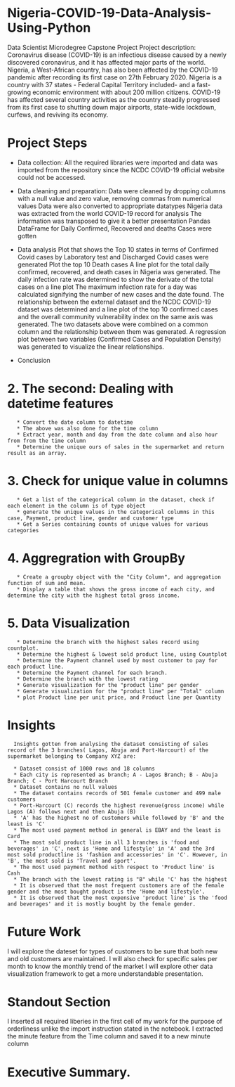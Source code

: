 # Nigeria-COVID-19-Data-Analysis-Using-Python
Data Scientist Microdegree Capstone Project
Project description:
Coronavirus disease (COVID-19) is an infectious disease caused by a newly discovered coronavirus, and it has affected major parts of the world. Nigeria, a West-African country, has also been affected by the COVID-19 pandemic after recording its first case on 27th February 2020.
Nigeria is a country with 37 states - Federal Capital Territory included- and a fast-growing economic environment with about 200 million citizens. COVID-19 has affected several country activities as the country steadily progressed from its first case to shutting down major airports, state-wide lockdown, curfews, and reviving its economy.

# Project Steps
- Data collection:
    All the required libraries were imported and data was imported from the repository since the NCDC COVID-19 official website could not be accessed. 
- Data cleaning and preparation:
    Data were cleaned by dropping columns with a null value and zero value, removing commas from numerical values
    Data were also converted to appropriate datatypes
    Nigeria data was extracted from the world COVID-19 record for analysis
    The information was transposed to give it a better presentation
    Pandas DataFrame for Daily Confirmed, Recovered and deaths Cases were gotten
- Data analysis
    Plot that shows the Top 10 states in terms of Confirmed Covid cases by Laboratory test and Discharged Covid cases were generated
    Plot the top 10 Death cases
    A line plot for the total daily confirmed, recovered, and death cases in Nigeria was generated.
    The daily infection rate was determined to show the derivate of the total cases on a line plot
    The maximum infection rate for a day was calculated signifying the number of new cases and the date found.
    The relationship between the external dataset and the NCDC COVID-19 dataset was determined and a line plot of the top 10 confirmed        cases and the overall community vulnerability index on the same axis was generated.
    The two datasets above were combined on a common column and the relationship between them was generated.
    A regression plot between two variables (Confirmed Cases and Population Density) was generated to visualize the linear relationships.
  
- Conclusion
  
 # 2. The second: Dealing with datetime features
       * Convert the date column to datetime
       * The above was also done for the time column
       * Extract year, month and day from the date column and also hour from from the time column
       * Determine the unique ours of sales in the supermarket and return result as an array.
 # 3. Check for unique value in columns
       * Get a list of the categorical column in the dataset, check if each element in the column is of type object
       * generate the unique values in the categorical columns in this case, Payment, product line, gender and customer type
       * Get a Series containing counts of unique values for various categories
 # 4.  Aggregration with GroupBy
       * Create a groupby object with the "City Column", and aggregation function of sum and mean.
       * Display a table that shows the gross income of each city, and determine the city with the highest total gross income.
 # 5. Data Visualization
       * Determine the branch with the highest sales record using countplot.
       * Determine the highest & lowest sold product line, using Countplot
       * Determine the Payment channel used by most customer to pay for each product line.
       * Determine the Payment channel for each branch.
       * Determine the branch with the lowest rating
       * Generate visualization for the "product line" per gender
       * Generate visualization for the "product line" per "Total" column
       * plot Product line per unit price, and Product line per Quantity
# Insights
      Insights gotten from analysing the dataset consisting of sales record of the 3 branches( Lagos, Abuja and Port-Harcourt) of the supermarket belonging to Company XYZ are:
     
      * Dataset consist of 1000 rows and 18 columns
      * Each city is represented as branch; A - Lagos Branch; B - Abuja Branch; C - Port Harcourt Branch
      * Dataset contains no null values
      * The dataset contains records of 501 female customer and 499 male customers
      * Port-Harcourt (C) records the highest revenue(gross income) while Lagos (A) follows next and then Abuja (B)
      * 'A' has the highest no of customers while followed by 'B' and the least is 'C'
      * The most used payment method in general is EBAY and the least is Card
      * The most sold product line in all 3 branches is 'food and beverages' in 'C', next is 'Home and lifestyle' in 'A' and the 3rd most sold productline is 'fashion and accessories' in 'C'. However, in 'B', the most sold is 'Travel and sport'.
      * The most used payment method with respect to 'Product line' is Cash
      * The branch with the lowest rating is "B" while 'C' has the highest
      * It is observed that the most frequent customers are of the female gender and the most bought product is the 'Home and lifestyle'.
      * It is observed that the most expensive 'product line' is the 'food and beverages' and it is mostly bought by the female gender.
# Future Work
I will explore the  dateset for types of customers to be sure that both new and old customers are maintained.
I will also check for specific sales per month to know the monthly trend of the market
I will explore other data visualization framework to get a more understandable presentation.  

# Standout Section
I inserted all required liberies in the first cell of my work for the purpose of orderliness unlike the import instruction stated in the notebook.
I extracted the minute feature from the Time column and saved it to a new minute column

# Executive Summary.
